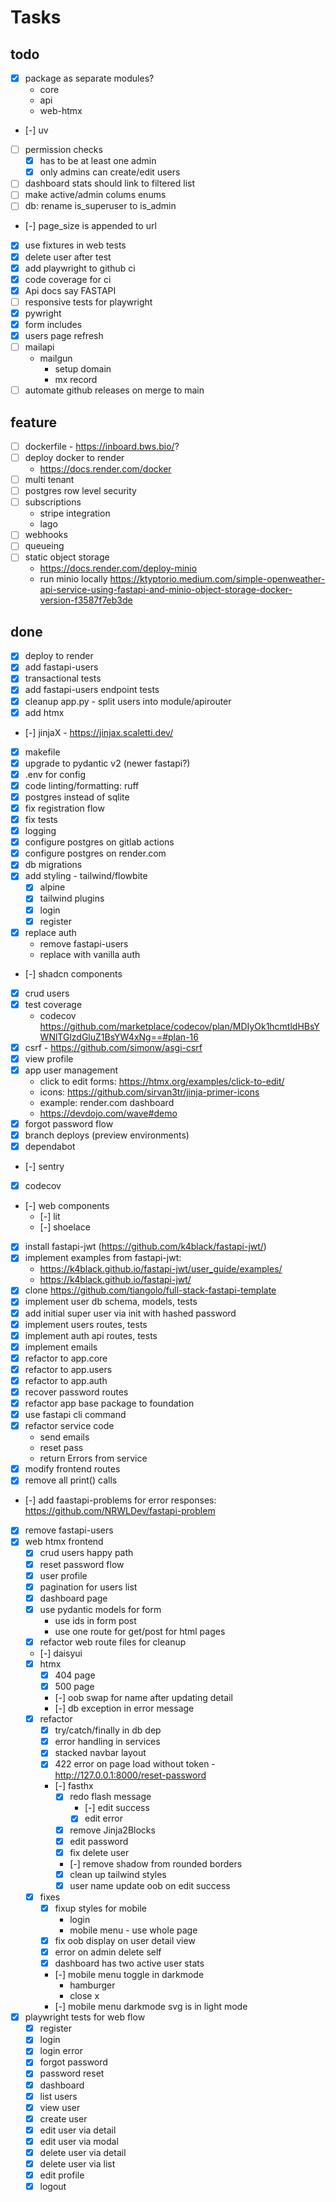 # Tasks

## todo

- [x] package as separate modules?
    - core
    - api
    - web-htmx
- [-] uv
- [ ] permission checks
    - [x] has to be at least one admin
    - [x] only admins can create/edit users
- [ ] dashboard stats should link to filtered list
- [ ] make active/admin colums enums
- [ ] db: rename is_superuser to is_admin
- [-] page_size is appended to url
- [x] use fixtures in web tests
- [x] delete user after test
- [x] add playwright to github ci
- [x] code coverage for ci
- [x] Api docs say FASTAPI
- [ ] responsive tests for playwright
- [x] pywright
- [x] form includes
- [x] users page refresh
- [ ] mailapi
    - mailgun
        - setup domain
        - mx record
- [ ] automate github releases on merge to main

## feature

- [ ] dockerfile - https://inboard.bws.bio/?
- [ ] deploy docker to render
    - https://docs.render.com/docker
- [ ] multi tenant
- [ ] postgres row level security
- [ ] subscriptions
    - stripe integration
    - lago
- [ ] webhooks
- [ ] queueing
- [ ] static object storage
    - https://docs.render.com/deploy-minio
    - run minio
      locally https://ktyptorio.medium.com/simple-openweather-api-service-using-fastapi-and-minio-object-storage-docker-version-f3587f7eb3de

## done

- [x] deploy to render
- [x] add fastapi-users
- [x] transactional tests
- [x] add fastapi-users endpoint tests
- [x] cleanup app.py - split users into module/apirouter
- [x] add htmx
- [-] jinjaX - https://jinjax.scaletti.dev/
- [x] makefile
- [x] upgrade to pydantic v2 (newer fastapi?)
- [x] .env for config
- [x] code linting/formatting: ruff
- [x] postgres instead of sqlite
- [x] fix registration flow
- [x] fix tests
- [x] logging
- [x] configure postgres on gitlab actions
- [x] configure postgres on render.com
- [x] db migrations
- [x] add styling - tailwind/flowbite
    - [x] alpine
    - [x] tailwind plugins
    - [x] login
    - [x] register
- [x] replace auth
    - remove fastapi-users
    - replace with vanilla auth
- [-] shadcn components
- [x] crud users
- [x] test coverage
    - codecov https://github.com/marketplace/codecov/plan/MDIyOk1hcmtldHBsYWNlTGlzdGluZ1BsYW4xNg==#plan-16
- [x] csrf - https://github.com/simonw/asgi-csrf
- [x] view profile
- [x] app user management
    - click to edit forms: https://htmx.org/examples/click-to-edit/
    - icons: https://github.com/sirvan3tr/jinja-primer-icons
    - example: render.com dashboard
    - https://devdojo.com/wave#demo
- [x] forgot password flow
- [x] branch deploys (preview environments)
- [x] dependabot
- [-] sentry
- [x] codecov
- [-] web components
    - [-] lit
    - [-] shoelace
- [x] install fastapi-jwt (https://github.com/k4black/fastapi-jwt/)
- [x] implement examples from fastapi-jwt:
    - https://k4black.github.io/fastapi-jwt/user_guide/examples/
    - https://k4black.github.io/fastapi-jwt/
- [x] clone https://github.com/tiangolo/full-stack-fastapi-template
- [x] implement user db schema, models, tests
- [x] add initial super user via init with hashed password
- [x] implement users routes, tests
- [x] implement auth api routes, tests
- [x] implement emails
- [x] refactor to app.core
- [x] refactor to app.users
- [x] refactor to app.auth
- [x] recover password routes
- [x] refactor app base package to foundation
- [x] use fastapi cli command
- [x] refactor service code
    - send emails
    - reset pass
    - return Errors from service
- [x] modify frontend routes
- [x] remove all print() calls
- [-] add faastapi-problems for error responses: https://github.com/NRWLDev/fastapi-problem
- [x] remove fastapi-users
- [x] web htmx frontend
    - [x] crud users happy path
    - [x] reset password flow
    - [x] user profile
    - [x] pagination for users list
    - [x] dashboard page
    - [x] use pydantic models for form
        - use ids in form post
        - use one route for get/post for html pages
    - [x] refactor web route files for cleanup
    - [-] daisyui
    - [x] htmx
        - [x] 404 page
        - [x] 500 page
        - [-] oob swap for name after updating detail
        - [-] db exception in error message
    - [x] refactor
        - [x] try/catch/finally in db dep
        - [x] error handling in services
        - [x] stacked navbar layout
        - [x] 422 error on page load without token - http://127.0.0.1:8000/reset-password
        - [-] fasthx
            - [x] redo flash message
                - [-] edit success
                - [x] edit error
            - [x] remove Jinja2Blocks
            - [x] edit password
            - [x] fix delete user
            - [-] remove shadow from rounded borders
            - [x] clean up tailwind styles
            - [x] user name update oob on edit success
    - [x] fixes
        - [x] fixup styles for mobile
            - login
            - mobile menu - use whole page
        - [x] fix oob display on user detail view
        - [x] error on admin delete self
        - [x] dashboard has two active user stats
        - [-] mobile menu toggle in darkmode
            - hamburger
            - close x
        - [-] mobile menu darkmode svg is in light mode
- [x] playwright tests for web flow
    - [x] register
    - [x] login
    - [x] login error
    - [x] forgot password
    - [x] password reset
    - [x] dashboard
    - [x] list users
    - [x] view user
    - [x] create user
    - [x] edit user via detail
    - [x] edit user via modal
    - [x] delete user via detail
    - [x] delete user via list
    - [x] edit profile
    - [x] logout
